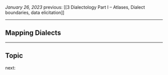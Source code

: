 *January 26, 2023*
previous: [[3 Dialectology Part I – Atlases, Dialect boundaries, data elicitation]]

---

## Mapping Dialects


---

## Topic






next: 